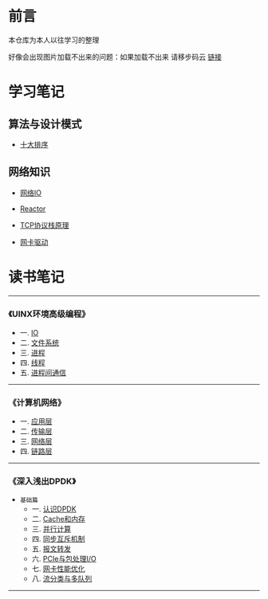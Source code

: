 # 前言 
本仓库为本人以往学习的整理 

好像会出现图片加载不出来的问题：如果加载不出来 请移步码云 [链接](https://gitee.com/shixianguo/glearn)

# 学习笔记

## 算法与设计模式

* [十大排序](学习笔记/算法与设计模式/sort.md)

## 网络知识

* [网络IO](学习笔记/网络知识/网络IO.md)   

* [Reactor](学习笔记/网络知识/Reactor.md) 

* [TCP协议栈原理](学习笔记/网络知识/TCP协议原理.md) 

* [网卡驱动](学习笔记/网络知识/网卡驱动.md) 



# 读书笔记



----
### 《UINX环境高级编程》
* 一. [IO](读书笔记/UINX环境高级编程/IO.md) 
* 二. [文件系统](读书笔记/UINX环境高级编程/文件系统.md)  
* 三. [进程](读书笔记/UINX环境高级编程/进程.md)  
* 四. [线程](读书笔记/UINX环境高级编程/线程.md)  
* 五. [进程间通信](读书笔记/UINX环境高级编程/进程通信.md)  
----

### 《计算机网络》

* 一. [应用层](读书笔记/计算机网络-自顶向下方法/应用层.md) 
* 二. [传输层](读书笔记/计算机网络-自顶向下方法/传输层.md)  
* 三. [网络层](读书笔记/计算机网络-自顶向下方法/网络层.md)  
* 四. [链路层](读书笔记/计算机网络-自顶向下方法/链路层.md)  

----
### 《深入浅出DPDK》
* `基础篇`
   * 一. [认识DPDK](读书笔记/深入浅出DPDK/基础篇/认识DPDK.md)
   * 二. [Cache和内存](读书笔记/深入浅出DPDK/基础篇/Cache和内存.md)
   * 三. [并行计算](读书笔记/深入浅出DPDK/基础篇/并行计算.md)
   * 四. [同步互斥机制](读书笔记/深入浅出DPDK/基础篇/同步互斥机制.md)
   * 五. [报文转发](读书笔记/深入浅出DPDK/基础篇/报文转发.md)
   * 六. [PCIe与包处理I/O](读书笔记/深入浅出DPDK/基础篇/PCIe与包处理I/O.md)
   * 七. [网卡性能优化](读书笔记/深入浅出DPDK/基础篇/网卡性能优化.md)
   * 八. [流分类与多队列](读书笔记/深入浅出DPDK/基础篇/流分类与多队列.md)
----

## 








     

     


